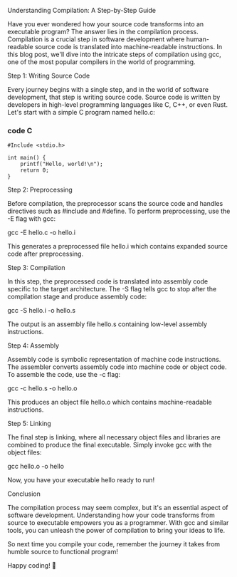 
Understanding Compilation: A Step-by-Step Guide

Have you ever wondered how your source code transforms into an executable program? The answer lies in the compilation process. Compilation is a crucial step in software development where human-readable source code is translated into machine-readable instructions. In this blog post, we'll dive into the intricate steps of compilation using gcc, one of the most popular compilers in the world of programming.

Step 1: Writing Source Code
  
Every journey begins with a single step, and in the world of software development, that step is writing source code. Source code is written by developers in high-level programming languages like C, C++, or even Rust. Let's start with a simple C program named hello.c:

### code C

```
#Include <stdio.h>

int main() {
    printf("Hello, world!\n");
    return 0;
}
```

Step 2: Preprocessing

Before compilation, the preprocessor scans the source code and handles directives such as #include and #define. To perform preprocessing, use the -E flag with gcc:

gcc -E hello.c -o hello.i
  
This generates a preprocessed file hello.i which contains expanded source code after preprocessing.

Step 3: Compilation
  
In this step, the preprocessed code is translated into assembly code specific to the target architecture. The -S flag tells gcc to stop after the compilation stage and produce assembly code:

gcc -S hello.i -o hello.s
  
The output is an assembly file hello.s containing low-level assembly instructions.

Step 4: Assembly
  
Assembly code is symbolic representation of machine code instructions. The assembler converts assembly code into machine code or object code. To assemble the code, use the -c flag:

gcc -c hello.s -o hello.o
  
This produces an object file hello.o which contains machine-readable instructions.

Step 5: Linking
  
The final step is linking, where all necessary object files and libraries are combined to produce the final executable. Simply invoke gcc with the object files:

gcc hello.o -o hello
  
Now, you have your executable hello ready to run!

Conclusion
  
The compilation process may seem complex, but it's an essential aspect of software development. Understanding how your code transforms from source to executable empowers you as a programmer. With gcc and similar tools, you can unleash the power of compilation to bring your ideas to life.

So next time you compile your code, remember the journey it takes from humble source to functional program!

Happy coding! 🚀
